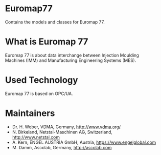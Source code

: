 # Euromap77
Contains the models and classes for Euromap 77.

# What is Euromap 77
Euromap 77 is about data interchange between Injection Moulding Machines (IMM) and Manufacturing Engineering Systems (MES).

# Used Technology
Euromap 77 is based on OPC/UA.

# Maintainers
* Dr. H. Weber, VDMA, Germany, http://www.vdma.org/
* N. Birkeland, Netstal-Maschinen AG, Switzerland, http://www.netstal.com
* A. Kern, ENGEL AUSTRIA GmbH, Austria, https://www.engelglobal.com
* M. Damm, Ascolab, Germany, http://ascolab.com
